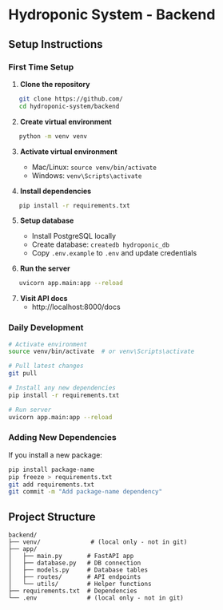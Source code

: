 # Hydroponic System - Backend

## Setup Instructions

### First Time Setup
1. **Clone the repository**
```bash
   git clone https://github.com/
   cd hydroponic-system/backend
```

2. **Create virtual environment**
```bash
   python -m venv venv
```

3. **Activate virtual environment**
   - Mac/Linux: `source venv/bin/activate`
   - Windows: `venv\Scripts\activate`

4. **Install dependencies**
```bash
   pip install -r requirements.txt
```

5. **Setup database**
   - Install PostgreSQL locally
   - Create database: `createdb hydroponic_db`
   - Copy `.env.example` to `.env` and update credentials

6. **Run the server**
```bash
   uvicorn app.main:app --reload
```

7. **Visit API docs**
   - http://localhost:8000/docs

### Daily Development
```bash
# Activate environment
source venv/bin/activate  # or venv\Scripts\activate

# Pull latest changes
git pull

# Install any new dependencies
pip install -r requirements.txt

# Run server
uvicorn app.main:app --reload
```

### Adding New Dependencies
If you install a new package:
```bash
pip install package-name
pip freeze > requirements.txt
git add requirements.txt
git commit -m "Add package-name dependency"
```

## Project Structure
```
backend/
├── venv/              # (local only - not in git)
├── app/
│   ├── main.py       # FastAPI app
│   ├── database.py   # DB connection
│   ├── models.py     # Database tables
│   ├── routes/       # API endpoints
│   └── utils/        # Helper functions
├── requirements.txt  # Dependencies
└── .env              # (local only - not in git)
```